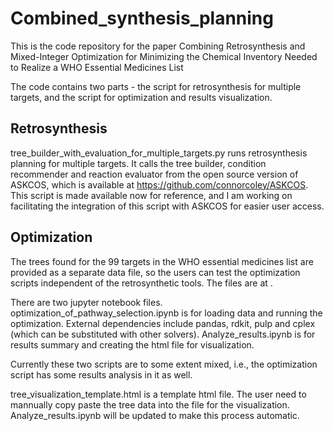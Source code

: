 # Combined_synthesis_planning

This is the code repository for the paper 
Combining Retrosynthesis and Mixed-Integer Optimization for Minimizing the Chemical Inventory Needed to Realize a WHO Essential Medicines List

The code contains two parts - the script for retrosynthesis for multiple targets, and the script for optimization and results visualization.

## Retrosynthesis
tree_builder_with_evaluation_for_multiple_targets.py runs retrosynthesis planning for multiple targets. It calls the tree builder, condition recommender and reaction evaluator from the open source version of ASKCOS, which is available at https://github.com/connorcoley/ASKCOS. This script is made available now for reference, and I am working on facilitating the integration of this script with ASKCOS for easier user access.

## Optimization
The trees found for the 99 targets in the WHO essential medicines list are provided as a separate data file, so the users can test the optimization scripts independent of the retrosynthetic tools. The files are at .

There are two jupyter notebook files. optimization_of_pathway_selection.ipynb is for loading data and running the optimization. External dependencies include pandas, rdkit, pulp and cplex (which can be substituted with other solvers). 
Analyze_results.ipynb is for results summary and creating the html file for visualization. 

Currently these two scripts are to some extent mixed, i.e., the optimization script has some results analysis in it as well. 

tree_visualization_template.html is a template html file. The user need to mannually copy paste the tree data into the file for the visualization. Analyze_results.ipynb will be updated to make this process automatic.

